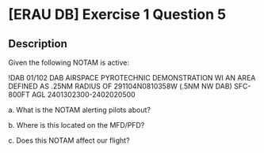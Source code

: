 # [ERAU DB] Exercise 1 Question 5

## Description

Given the following NOTAM is active:

!DAB 01/102 DAB AIRSPACE PYROTECHNIC DEMONSTRATION WI AN AREA DEFINED AS .25NM RADIUS OF 291104N0810358W (.5NM NW DAB) SFC-800FT AGL 2401302300-2402020500

a. What is the NOTAM alerting pilots about?
b. Where is this located on the MFD/PFD?
c. Does this NOTAM affect our flight?


